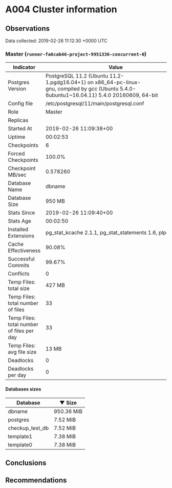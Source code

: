 # A004 Cluster information #

## Observations ##
Data collected: 2019-02-26 11:12:30 +0000 UTC  


### Master (`runner-fa6cab46-project-9951336-concurrent-0`) ###

 Indicator | Value
-----------|-------
Postgres Version | PostgreSQL&nbsp;11.2&nbsp;(Ubuntu&nbsp;11.2-1.pgdg16.04+1)&nbsp;on&nbsp;x86_64-pc-linux-gnu,&nbsp;compiled&nbsp;by&nbsp;gcc&nbsp;(Ubuntu&nbsp;5.4.0-6ubuntu1~16.04.11)&nbsp;5.4.0&nbsp;20160609,&nbsp;64-bit
Config file | /etc/postgresql/11/main/postgresql.conf
Role | Master
Replicas | 
Started At | 2019-02-26&nbsp;11:09:38+00
Uptime | 00:02:53
Checkpoints | 6
Forced Checkpoints | 100.0%
Checkpoint MB/sec | 0.578260
Database Name | dbname
Database Size | 950&nbsp;MB
Stats Since | 2019-02-26&nbsp;11:09:40+00
Stats Age | 00:02:50
Installed Extensions | pg_stat_kcache&nbsp;2.1.1,&nbsp;pg_stat_statements&nbsp;1.6,&nbsp;plpgsql&nbsp;1.0
Cache Effectiveness | 90.08%
Successful Commits | 99.67%
Conflicts | 0
Temp Files: total size | 427&nbsp;MB
Temp Files: total number of files | 33
Temp Files: total number of files per day | 33
Temp Files: avg file size | 13&nbsp;MB
Deadlocks | 0
Deadlocks per day | 0

#### Databases sizes ####
Database | &#9660;&nbsp;Size
---------|------
dbname | 950.36&nbsp;MiB
postgres | 7.52&nbsp;MiB
checkup_test_db | 7.52&nbsp;MiB
template1 | 7.38&nbsp;MiB
template0 | 7.38&nbsp;MiB


## Conclusions ##


## Recommendations ##

